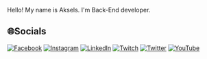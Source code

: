 Hello! My name is Aksels. I'm Back-End developer.

## 🌐Socials
[![Facebook](https://img.shields.io/badge/Facebook-%231877F2.svg?logo=Facebook&logoColor=white)](https://facebook.com/reimanis.aksels) [![Instagram](https://img.shields.io/badge/Instagram-%23E4405F.svg?logo=Instagram&logoColor=white)](https://instagram.com/axellyee) [![LinkedIn](https://img.shields.io/badge/LinkedIn-%230077B5.svg?logo=linkedin&logoColor=white)](https://linkedin.com/in/aksels-reimanis-a43b1a156) [![Twitch](https://img.shields.io/badge/Twitch-%239146FF.svg?logo=Twitch&logoColor=white)](https://twitch.tv/axellworks) [![Twitter](https://img.shields.io/badge/Twitter-%231DA1F2.svg?logo=Twitter&logoColor=white)](https://twitter.com/axlworks) [![YouTube](https://img.shields.io/badge/YouTube-%23FF0000.svg?logo=YouTube&logoColor=white)](https://youtube.com/c/axlworks) 
